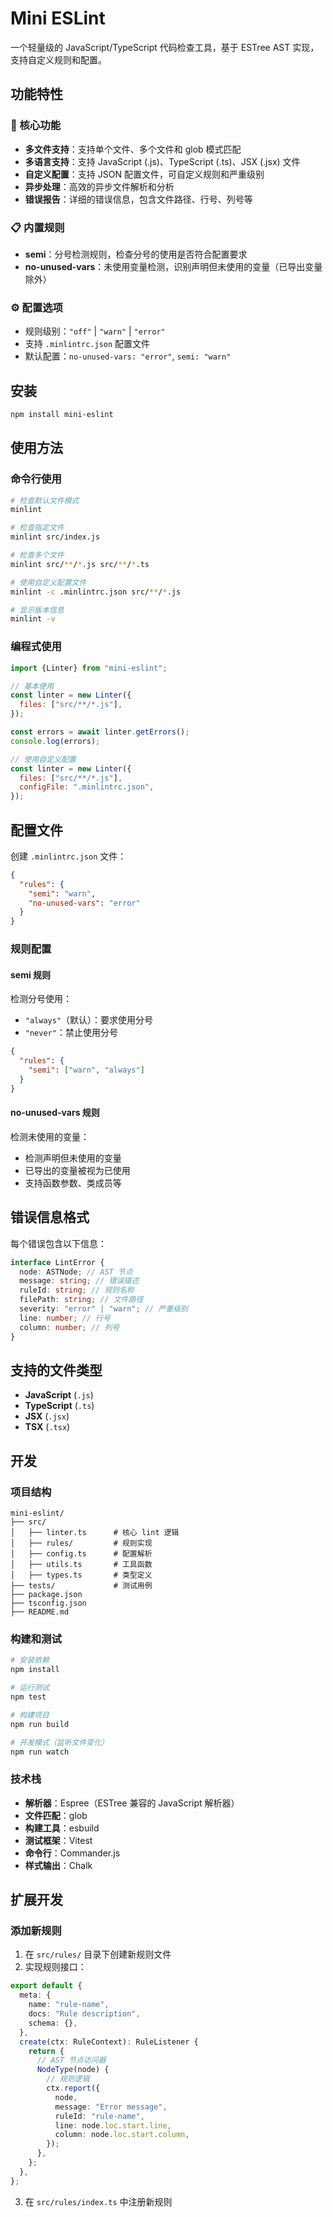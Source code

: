 # Mini ESLint

一个轻量级的 JavaScript/TypeScript 代码检查工具，基于 ESTree AST 实现，支持自定义规则和配置。

## 功能特性

### 🚀 核心功能

- **多文件支持**：支持单个文件、多个文件和 glob 模式匹配
- **多语言支持**：支持 JavaScript (.js)、TypeScript (.ts)、JSX (.jsx) 文件
- **自定义配置**：支持 JSON 配置文件，可自定义规则和严重级别
- **异步处理**：高效的异步文件解析和分析
- **错误报告**：详细的错误信息，包含文件路径、行号、列号等

### 📋 内置规则

- **semi**：分号检测规则，检查分号的使用是否符合配置要求
- **no-unused-vars**：未使用变量检测，识别声明但未使用的变量（已导出变量除外）

### ⚙️ 配置选项

- 规则级别：`"off"` | `"warn"` | `"error"`
- 支持 `.minlintrc.json` 配置文件
- 默认配置：`no-unused-vars: "error"`, `semi: "warn"`

## 安装

```bash
npm install mini-eslint
```

## 使用方法

### 命令行使用

```bash
# 检查默认文件模式
minlint

# 检查指定文件
minlint src/index.js

# 检查多个文件
minlint src/**/*.js src/**/*.ts

# 使用自定义配置文件
minlint -c .minlintrc.json src/**/*.js

# 显示版本信息
minlint -v
```

### 编程式使用

```javascript
import {Linter} from "mini-eslint";

// 基本使用
const linter = new Linter({
  files: ["src/**/*.js"],
});

const errors = await linter.getErrors();
console.log(errors);

// 使用自定义配置
const linter = new Linter({
  files: ["src/**/*.js"],
  configFile: ".minlintrc.json",
});
```

## 配置文件

创建 `.minlintrc.json` 文件：

```json
{
  "rules": {
    "semi": "warn",
    "no-unused-vars": "error"
  }
}
```

### 规则配置

#### semi 规则

检测分号使用：

- `"always"`（默认）：要求使用分号
- `"never"`：禁止使用分号

```json
{
  "rules": {
    "semi": ["warn", "always"]
  }
}
```

#### no-unused-vars 规则

检测未使用的变量：

- 检测声明但未使用的变量
- 已导出的变量被视为已使用
- 支持函数参数、类成员等

## 错误信息格式

每个错误包含以下信息：

```typescript
interface LintError {
  node: ASTNode; // AST 节点
  message: string; // 错误描述
  ruleId: string; // 规则名称
  filePath: string; // 文件路径
  severity: "error" | "warn"; // 严重级别
  line: number; // 行号
  column: number; // 列号
}
```

## 支持的文件类型

- **JavaScript** (`.js`)
- **TypeScript** (`.ts`)
- **JSX** (`.jsx`)
- **TSX** (`.tsx`)

## 开发

### 项目结构

```
mini-eslint/
├── src/
│   ├── linter.ts      # 核心 lint 逻辑
│   ├── rules/         # 规则实现
│   ├── config.ts      # 配置解析
│   ├── utils.ts       # 工具函数
│   ├── types.ts       # 类型定义
├── tests/             # 测试用例
├── package.json
├── tsconfig.json
├── README.md
```

### 构建和测试

```bash
# 安装依赖
npm install

# 运行测试
npm test

# 构建项目
npm run build

# 开发模式（监听文件变化）
npm run watch
```

### 技术栈

- **解析器**：Espree（ESTree 兼容的 JavaScript 解析器）
- **文件匹配**：glob
- **构建工具**：esbuild
- **测试框架**：Vitest
- **命令行**：Commander.js
- **样式输出**：Chalk

## 扩展开发

### 添加新规则

1. 在 `src/rules/` 目录下创建新规则文件
2. 实现规则接口：

```typescript
export default {
  meta: {
    name: "rule-name",
    docs: "Rule description",
    schema: {},
  },
  create(ctx: RuleContext): RuleListener {
    return {
      // AST 节点访问器
      NodeType(node) {
        // 规则逻辑
        ctx.report({
          node,
          message: "Error message",
          ruleId: "rule-name",
          line: node.loc.start.line,
          column: node.loc.start.column,
        });
      },
    };
  },
};
```

3. 在 `src/rules/index.ts` 中注册新规则
